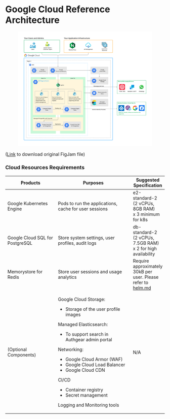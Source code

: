 # Google Cloud Reference Architecture

<figure><img src="../../.gitbook/assets/authgear-infra-gcp.png" alt=""><figcaption></figcaption></figure>

([Link](https://oursky.notion.site/Authgear-Reference-Architecture-Public-Page-099f15d621784f9299c86a6dcf55bade) to download original FigJam file)

### Cloud Resources Requirements

<table data-full-width="false"><thead><tr><th width="188">Products</th><th width="309">Purposes</th><th>Suggested Specification</th></tr></thead><tbody><tr><td>Google Kubernetes Engine</td><td>Pods to run the applications, cache for user sessions</td><td>e2-standard-2 (2 vCPUs, 8GB RAM)<br>x 3 minimum for k8s</td></tr><tr><td>Google Cloud SQL for PostgreSQL</td><td>Store system settings, user profiles, audit logs</td><td>db-standard-2 (2 vCPUs, 7.5GB RAM)<br>x 2 for high availability</td></tr><tr><td>Memorystore for Redis</td><td>Store user sessions and usage analytics</td><td>Require approximately 30kB per user. Please refer to <a data-mention href="../helm.md">helm.md</a></td></tr><tr><td>(Optional Components)</td><td><p>Google Cloud Storage:</p><ul><li>Storage of the user profile images </li></ul><p>Managed Elasticsearch:</p><ul><li>To support search in Authgear admin portal</li></ul><p>Networking:</p><ul><li>Google Cloud Armor (WAF)</li><li>Google Cloud Load Balancer</li><li>Google Cloud CDN</li></ul><p>CI/CD</p><ul><li>Container registry</li><li>Secret management</li></ul><p>Logging and Monitoring tools</p></td><td>N/A</td></tr></tbody></table>

